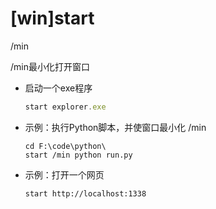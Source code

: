 # \[win]start

/min

/min最小化打开窗口



-   启动一个exe程序
    ```javascript
    start explorer.exe
    ```
-   示例：执行Python脚本，并使窗口最小化 /min
    ```纯文本
    cd F:\code\python\
    start /min python run.py
    ```
-   示例：打开一个网页
    ```纯文本
    start http://localhost:1338
    ```
